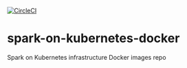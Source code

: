[![CircleCI](https://circleci.com/gh/jahstreet/spark-on-kubernetes-docker.svg?style=svg)](https://circleci.com/gh/jahstreet/spark-on-kubernetes-docker)
# spark-on-kubernetes-docker
Spark on Kubernetes infrastructure Docker images repo
